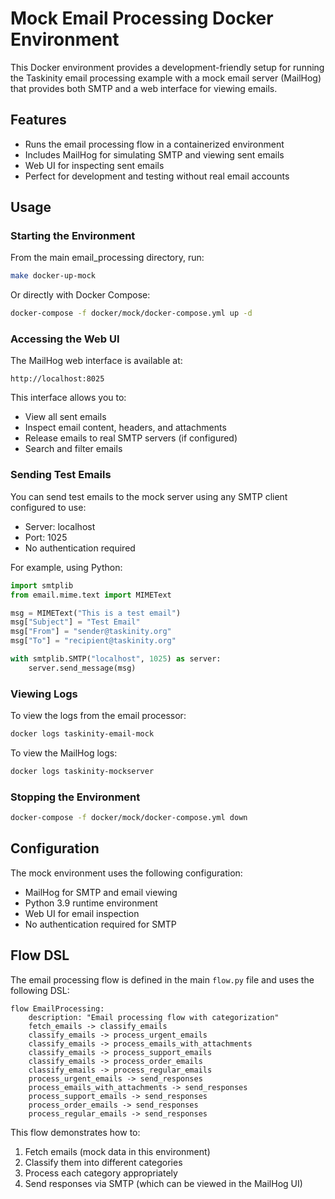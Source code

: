 # Mock Email Processing Docker Environment

This Docker environment provides a development-friendly setup for running the Taskinity email processing example with a mock email server (MailHog) that provides both SMTP and a web interface for viewing emails.

## Features

- Runs the email processing flow in a containerized environment
- Includes MailHog for simulating SMTP and viewing sent emails
- Web UI for inspecting sent emails
- Perfect for development and testing without real email accounts

## Usage

### Starting the Environment

From the main email_processing directory, run:

```bash
make docker-up-mock
```

Or directly with Docker Compose:

```bash
docker-compose -f docker/mock/docker-compose.yml up -d
```

### Accessing the Web UI

The MailHog web interface is available at:

```
http://localhost:8025
```

This interface allows you to:
- View all sent emails
- Inspect email content, headers, and attachments
- Release emails to real SMTP servers (if configured)
- Search and filter emails

### Sending Test Emails

You can send test emails to the mock server using any SMTP client configured to use:
- Server: localhost
- Port: 1025
- No authentication required

For example, using Python:

```python
import smtplib
from email.mime.text import MIMEText

msg = MIMEText("This is a test email")
msg["Subject"] = "Test Email"
msg["From"] = "sender@taskinity.org"
msg["To"] = "recipient@taskinity.org"

with smtplib.SMTP("localhost", 1025) as server:
    server.send_message(msg)
```

### Viewing Logs

To view the logs from the email processor:

```bash
docker logs taskinity-email-mock
```

To view the MailHog logs:

```bash
docker logs taskinity-mockserver
```

### Stopping the Environment

```bash
docker-compose -f docker/mock/docker-compose.yml down
```

## Configuration

The mock environment uses the following configuration:

- MailHog for SMTP and email viewing
- Python 3.9 runtime environment
- Web UI for email inspection
- No authentication required for SMTP

## Flow DSL

The email processing flow is defined in the main `flow.py` file and uses the following DSL:

```
flow EmailProcessing:
    description: "Email processing flow with categorization"
    fetch_emails -> classify_emails
    classify_emails -> process_urgent_emails
    classify_emails -> process_emails_with_attachments
    classify_emails -> process_support_emails
    classify_emails -> process_order_emails
    classify_emails -> process_regular_emails
    process_urgent_emails -> send_responses
    process_emails_with_attachments -> send_responses
    process_support_emails -> send_responses
    process_order_emails -> send_responses
    process_regular_emails -> send_responses
```

This flow demonstrates how to:
1. Fetch emails (mock data in this environment)
2. Classify them into different categories
3. Process each category appropriately
4. Send responses via SMTP (which can be viewed in the MailHog UI)
